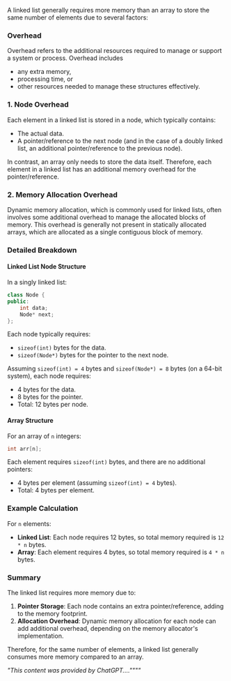 A linked list generally requires more memory than an array to store the same number of elements due to several factors:

### Overhead
Overhead refers to the additional resources required to manage or support a system or process. Overhead includes
- any extra memory,
- processing time, or
- other resources needed to manage these structures effectively.

### 1. Node Overhead
Each element in a linked list is stored in a node, which typically contains:
- The actual data.
- A pointer/reference to the next node (and in the case of a doubly linked list, an additional pointer/reference to the previous node).

In contrast, an array only needs to store the data itself. Therefore, each element in a linked list has an additional memory overhead for the pointer/reference.

### 2. Memory Allocation Overhead
Dynamic memory allocation, which is commonly used for linked lists, often involves some additional overhead to manage the allocated blocks of memory. This overhead is generally not present in statically allocated arrays, which are allocated as a single contiguous block of memory.

### Detailed Breakdown

#### Linked List Node Structure
In a singly linked list:
```cpp
class Node {
public:
    int data;
    Node* next;
};
```
Each node typically requires:
- `sizeof(int)` bytes for the data.
- `sizeof(Node*)` bytes for the pointer to the next node.

Assuming `sizeof(int) = 4` bytes and `sizeof(Node*) = 8` bytes (on a 64-bit system), each node requires:
- 4 bytes for the data.
- 8 bytes for the pointer.
- Total: 12 bytes per node.

#### Array Structure
For an array of `n` integers:
```cpp
int arr[n];
```
Each element requires `sizeof(int)` bytes, and there are no additional pointers:
- 4 bytes per element (assuming `sizeof(int) = 4` bytes).
- Total: 4 bytes per element.

### Example Calculation
For `n` elements:
- **Linked List**: Each node requires 12 bytes, so total memory required is `12 * n` bytes.
- **Array**: Each element requires 4 bytes, so total memory required is `4 * n` bytes.

### Summary
The linked list requires more memory due to:
1. **Pointer Storage**: Each node contains an extra pointer/reference, adding to the memory footprint.
2. **Allocation Overhead**: Dynamic memory allocation for each node can add additional overhead, depending on the memory allocator's implementation.

Therefore, for the same number of elements, a linked list generally consumes more memory compared to an array.

*"This content was provided by ChatGPT....""""*

